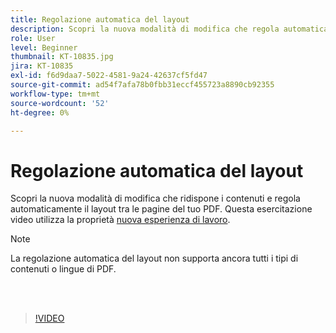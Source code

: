 ```yaml
---
title: Regolazione automatica del layout
description: Scopri la nuova modalità di modifica che regola automaticamente i contenuti
role: User
level: Beginner
thumbnail: KT-10835.jpg
jira: KT-10835
exl-id: f6d9daa7-5022-4581-9a24-42637cf5fd47
source-git-commit: ad54f7afa78b0fbb31eccf455723a8890cb92355
workflow-type: tm+mt
source-wordcount: '52'
ht-degree: 0%

---
```


# Regolazione automatica del layout

Scopri la nuova modalità di modifica che ridispone i contenuti e regola automaticamente il layout tra le pagine del tuo PDF. Questa esercitazione video utilizza la proprietà [nuova esperienza di lavoro](new-workspace.md).

>[!NOTE]
>
>La regolazione automatica del layout non supporta ancora tutti i tipi di contenuti o lingue di PDF.

<br> 

>[!VIDEO](https://video.tv.adobe.com/v/346975?quality=12&learn=on&hidetitle=true)

